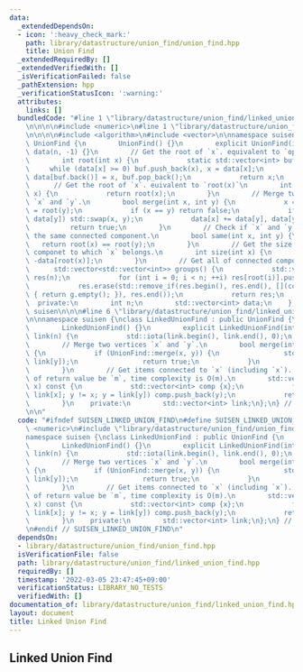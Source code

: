 ```yaml
---
data:
  _extendedDependsOn:
  - icon: ':heavy_check_mark:'
    path: library/datastructure/union_find/union_find.hpp
    title: Union Find
  _extendedRequiredBy: []
  _extendedVerifiedWith: []
  _isVerificationFailed: false
  _pathExtension: hpp
  _verificationStatusIcon: ':warning:'
  attributes:
    links: []
  bundledCode: "#line 1 \"library/datastructure/union_find/linked_union_find.hpp\"\
    \n\n\n\n#include <numeric>\n#line 1 \"library/datastructure/union_find/union_find.hpp\"\
    \n\n\n\n#include <algorithm>\n#include <vector>\n\nnamespace suisen {\n    struct\
    \ UnionFind {\n        UnionFind() {}\n        explicit UnionFind(int n) : n(n),\
    \ data(n, -1) {}\n        // Get the root of `x`. equivalent to `operator[](x)`\n\
    \        int root(int x) {\n            static std::vector<int> buf;\n       \
    \     while (data[x] >= 0) buf.push_back(x), x = data[x];\n            while (buf.size())\
    \ data[buf.back()] = x, buf.pop_back();\n            return x;\n        }\n  \
    \      // Get the root of `x`. euivalent to `root(x)`\n        int operator[](int\
    \ x) {\n            return root(x);\n        }\n        // Merge two vertices\
    \ `x` and `y`.\n        bool merge(int x, int y) {\n            x = root(x), y\
    \ = root(y);\n            if (x == y) return false;\n            if (data[x] >\
    \ data[y]) std::swap(x, y);\n            data[x] += data[y], data[y] = x;\n  \
    \          return true;\n        }\n        // Check if `x` and `y` belongs to\
    \ the same connected component.\n        bool same(int x, int y) {\n         \
    \   return root(x) == root(y);\n        }\n        // Get the size of connected\
    \ componet to which `x` belongs.\n        int size(int x) {\n            return\
    \ -data[root(x)];\n        }\n        // Get all of connected components.\n  \
    \      std::vector<std::vector<int>> groups() {\n            std::vector<std::vector<int>>\
    \ res(n);\n            for (int i = 0; i < n; ++i) res[root(i)].push_back(i);\n\
    \            res.erase(std::remove_if(res.begin(), res.end(), [](const auto& g)\
    \ { return g.empty(); }), res.end());\n            return res;\n        }\n  \
    \  private:\n        int n;\n        std::vector<int> data;\n    };\n} // namespace\
    \ suisen\n\n\n#line 6 \"library/datastructure/union_find/linked_union_find.hpp\"\
    \n\nnamespace suisen {\nclass LinkedUnionFind : public UnionFind {\n    public:\n\
    \        LinkedUnionFind() {}\n        explicit LinkedUnionFind(int n) : UnionFind(n),\
    \ link(n) {\n            std::iota(link.begin(), link.end(), 0);\n        }\n\
    \        // Merge two vertices `x` and `y`.\n        bool merge(int x, int y)\
    \ {\n            if (UnionFind::merge(x, y)) {\n                std::swap(link[x],\
    \ link[y]);\n                return true;\n            }\n            return false;\n\
    \        }\n        // Get items connected to `x` (including `x`). Let the size\
    \ of return value be `m`, time complexity is O(m).\n        std::vector<int> connected_component(int\
    \ x) const {\n            std::vector<int> comp {x};\n            for (int y =\
    \ link[x]; y != x; y = link[y]) comp.push_back(y);\n            return comp;\n\
    \        }\n    private:\n        std::vector<int> link;\n};\n} // namespace suisen\n\
    \n\n"
  code: "#ifndef SUISEN_LINKED_UNION_FIND\n#define SUISEN_LINKED_UNION_FIND\n\n#include\
    \ <numeric>\n#include \"library/datastructure/union_find/union_find.hpp\"\n\n\
    namespace suisen {\nclass LinkedUnionFind : public UnionFind {\n    public:\n\
    \        LinkedUnionFind() {}\n        explicit LinkedUnionFind(int n) : UnionFind(n),\
    \ link(n) {\n            std::iota(link.begin(), link.end(), 0);\n        }\n\
    \        // Merge two vertices `x` and `y`.\n        bool merge(int x, int y)\
    \ {\n            if (UnionFind::merge(x, y)) {\n                std::swap(link[x],\
    \ link[y]);\n                return true;\n            }\n            return false;\n\
    \        }\n        // Get items connected to `x` (including `x`). Let the size\
    \ of return value be `m`, time complexity is O(m).\n        std::vector<int> connected_component(int\
    \ x) const {\n            std::vector<int> comp {x};\n            for (int y =\
    \ link[x]; y != x; y = link[y]) comp.push_back(y);\n            return comp;\n\
    \        }\n    private:\n        std::vector<int> link;\n};\n} // namespace suisen\n\
    \n#endif // SUISEN_LINKED_UNION_FIND\n"
  dependsOn:
  - library/datastructure/union_find/union_find.hpp
  isVerificationFile: false
  path: library/datastructure/union_find/linked_union_find.hpp
  requiredBy: []
  timestamp: '2022-03-05 23:47:45+09:00'
  verificationStatus: LIBRARY_NO_TESTS
  verifiedWith: []
documentation_of: library/datastructure/union_find/linked_union_find.hpp
layout: document
title: Linked Union Find
---
```

## Linked Union Find